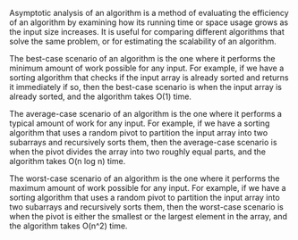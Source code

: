 Asymptotic analysis of an algorithm is a method of evaluating the efficiency of an algorithm by examining how its running time or space usage grows as the input size increases. It is useful for comparing different algorithms that solve the same problem, or for estimating the scalability of an algorithm.


The best-case scenario of an algorithm is the one where it performs the minimum amount of work possible for any input. For example, if we have a sorting algorithm that checks if the input array is already sorted and returns it immediately if so, then the best-case scenario is when the input array is already sorted, and the algorithm takes O(1) time.

The average-case scenario of an algorithm is the one where it performs a typical amount of work for any input. For example, if we have a sorting algorithm that uses a random pivot to partition the input array into two subarrays and recursively sorts them, then the average-case scenario is when the pivot divides the array into two roughly equal parts, and the algorithm takes O(n log n) time.

The worst-case scenario of an algorithm is the one where it performs the maximum amount of work possible for any input. For example, if we have a sorting algorithm that uses a random pivot to partition the input array into two subarrays and recursively sorts them, then the worst-case scenario is when the pivot is either the smallest or the largest element in the array, and the algorithm takes O(n^2) time.
